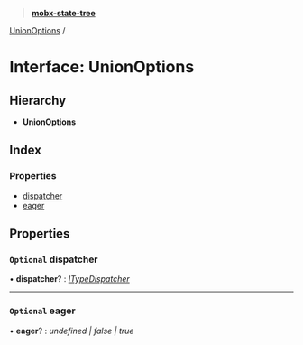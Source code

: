 > **[mobx-state-tree](../README.md)**

[UnionOptions](unionoptions.md) /

# Interface: UnionOptions

## Hierarchy

* **UnionOptions**

## Index

### Properties

* [dispatcher](unionoptions.md#optional-dispatcher)
* [eager](unionoptions.md#optional-eager)

## Properties

### `Optional` dispatcher

• **dispatcher**? : *[ITypeDispatcher](../README.md#itypedispatcher)*

___

### `Optional` eager

• **eager**? : *undefined | false | true*